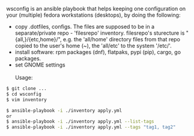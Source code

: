 wsconfig is an ansible playbook that helps keeping one configuration on your (multiple) fedora workstations (desktops), by doing the following:
- copy .dotfiles, configs. The files are supposed to be in a separate/private repo - 'filesrepo' inventory. filesrepo's sturecture is "{all,<hostname>}/{etc,home}/", e.g. the 'all/home' directory files from that repo copied to the user's home (~), the 'all/etc' to the system '/etc/'.
- install software: rpm packages (dnf), flatpaks, pypi (pip), cargo, go packages.
- set GNOME settings
\
\
Usage:
```bash
$ git clone ...
$ cd wsconfig
$ vim inventory

$ ansible-playbook -i ./inventory apply.yml
or
$ ansible-playbook -i ./inventory apply.yml --list-tags
$ ansible-playbook -i ./inventory apply.yml --tags "tag1, tag2"

```
